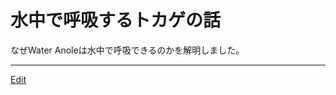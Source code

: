 # 水中で呼吸するトカゲの話

[](https://www.youtube.com/watch?v=--ICPdGIHFQ)

なぜWater Anoleは水中で呼吸できるのかを解明しました。





----
[Edit](https://github.com/vitroid/vitroid.github.io/edit/master/MD/水中で呼吸するトカゲの話.md)
